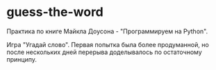# guess-the-word

Практика по книге Майкла Доусона - "Программируем на Python".

Игра "Угадай слово". Первая попытка была более продуманной, но после нескольких дней перерыва доделывалось по остаточному принципу.
